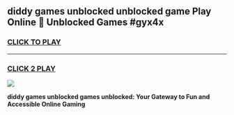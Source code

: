 
## diddy games unblocked unblocked game Play Online 👋 Unblocked Games #gyx4x
<h3>
<a href="https://premium.freeplayer.one?title=diddy_games_unblocked&ref=21F">CLICK TO PLAY</a></h3>
<hr>

<h3>
<a href="https://premium.freeplayer.one?title=diddy_games_unblocked&ref=21F">CLICK 2 PLAY</a>
  
</h3>

<a href="https://premium.freeplayer.one?title=diddy_games_unblocked&ref=21F/"><img src="https://clearcache.store/games.png"></a>


**diddy games unblocked games unblocked: Your Gateway to Fun and Accessible Online Gaming**
